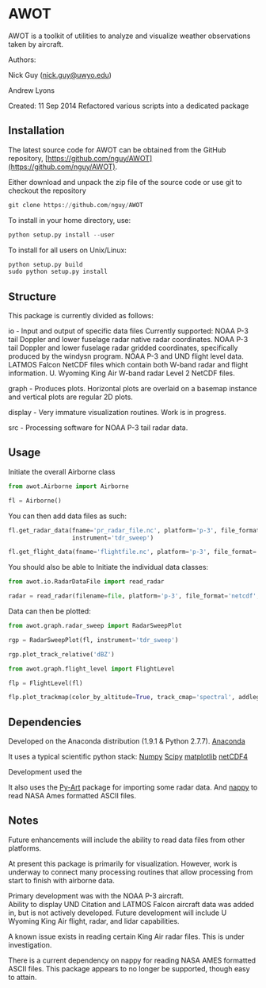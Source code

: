 AWOT
===============

AWOT is a toolkit of utilities to analyze and visualize weather
observations taken by aircraft.

Authors:

Nick Guy (nick.guy@uwyo.edu)

Andrew Lyons

Created:  11 Sep 2014   Refactored various scripts into a dedicated package

## Installation
The latest source code for AWOT can be obtained from the GitHub repository,
[https://github.com/nguy/AWOT](https://github.com/nguy/AWOT).

Either download and unpack the zip file of the source code or use git to checkout the repository

```python
git clone https://github.com/nguy/AWOT
```
To install in your home directory, use:
```python
python setup.py install --user
```
To install for all users on Unix/Linux:
```python
python setup.py build
sudo python setup.py install
```
 
## Structure
This package is currently divided as follows:

io - Input and output of specific data files
Currently supported:
	NOAA P-3 tail Doppler and lower fuselage radar native radar coordinates.
	NOAA P-3 tail Doppler and lower fuselage radar gridded coordinates, specifically produced by the windysn program.
	NOAA P-3 and UND flight level data.
	LATMOS Falcon NetCDF files which contain both W-band radar and flight information.
	U. Wyoming King Air W-band radar Level 2 NetCDF files.

graph - Produces plots.  Horizontal plots are overlaid on a basemap instance 
and vertical plots are regular 2D plots.

display - Very immature visualization routines.  Work is in progress.

src - Processing software for NOAA P-3 tail radar data.
 
## Usage
Initiate the overall Airborne class

```python
from awot.Airborne import Airborne

fl = Airborne()
```

You can then add data files as such:

```python
fl.get_radar_data(fname='pr_radar_file.nc', platform='p-3', file_format='netcdf', 
                  instrument='tdr_sweep')            
```

```python
fl.get_flight_data(fname='flightfile.nc', platform='p-3', file_format='netcdf')                
```

You should also be able to Initiate the individual data classes:

```python
from awot.io.RadarDataFile import read_radar

radar = read_radar(filename=file, platform='p-3', file_format='netcdf', instrument='tdr_sweep')
```

Data can then be plotted:
```python
from awot.graph.radar_sweep import RadarSweepPlot

rgp = RadarSweepPlot(fl, instrument='tdr_sweep')

rgp.plot_track_relative('dBZ')

from awot.graph.flight_level import FlightLevel

flp = FlightLevel(fl)

flp.plot_trackmap(color_by_altitude=True, track_cmap='spectral', addlegend=True, addtitle=True)
```

## Dependencies

Developed on the Anaconda distribution (1.9.1 & Python 2.7.7).
[Anaconda](https://store.continuum.io/cshop/anaconda/)

It uses a typical scientific python stack:
[Numpy](http://www.scipy.org)
[Scipy](http://www.scipy.org)
[matplotlib](http://matplotlib.org)
[netCDF4](http://code.google.com/p/netcdf4-python)

Development used the 

It also uses the [Py-Art](https://github.com/ARM-DOE/pyart) package for importing some radar data.
And [nappy](https://pypi.python.org/pypi/nappy/1.1.0) to read NASA Ames formatted ASCII files.

## Notes

Future enhancements will include the ability to read data files from other platforms.
  
At present this package is primarily for visualization.  However, work is underway to connect 
many processing routines that allow processing from start to finish with airborne data.

Primary development was with the NOAA P-3 aircraft.  
Ability to display UND Citation and LATMOS Falcon aircraft data was added in, but is not actively developed.
Future development will include U Wyoming King Air flight, radar, and lidar capabilities.

A known issue exists in reading certain King Air radar files.  This is under investigation. 

There is a current dependency on nappy for reading NASA AMES formatted ASCII files. 
This package appears to no longer be supported, though easy to attain.   




